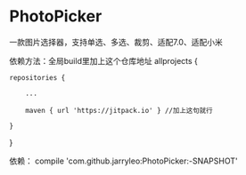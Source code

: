 # PhotoPicker
一款图片选择器，支持单选、多选、裁剪、适配7.0、适配小米

依赖方法：全局build里加上这个仓库地址
allprojects {

	repositories {
        
		...
                
		maven { url 'https://jitpack.io' } //加上这句就行
                
	}
        
}
  
  依赖：
   compile 'com.github.jarryleo:PhotoPicker:-SNAPSHOT'
